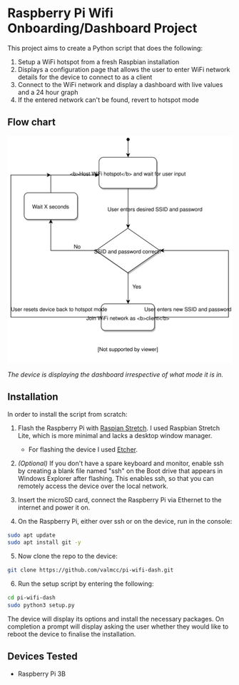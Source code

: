 # Raspberry Pi Wifi Onboarding/Dashboard Project

This project aims to create a Python script that does the following:

1. Setup a WiFi hotspot from a fresh Raspbian installation
2. Displays a configuration page that allows the user to enter WiFi network details for the device to connect to as a client
3. Connect to the WiFi network and display a dashboard with live values and a 24 hour graph
4. If the entered network can't be found, revert to hotspot mode

## Flow chart

![Flow Chart](./img/flowchart.svg)

*The device is displaying the dashboard irrespective of what mode it is in.*

## Installation

In order to install the script from scratch:

1. Flash the Raspberry Pi with [Raspian Stretch](https://www.raspberrypi.org/downloads/raspbian/). I used Raspbian Stretch Lite, which is more minimal and lacks a desktop window manager.
	* For flashing the device I used [Etcher](https://www.balena.io/etcher/).

2. *(Optional)* If you don't have a spare keyboard and monitor, enable ssh by creating a blank file named "ssh" on the Boot drive that appears in Windows Explorer after flashing. This enables ssh, so that you can remotely access the device over the local network.

3. Insert the microSD card, connect the Raspberry Pi via Ethernet to the internet and power it on.

4. On the Raspberry Pi, either over ssh or on the device, run in the console: 
``` bash
sudo apt update
sudo apt install git -y
```

5. Now clone the repo to the device:
``` bash
git clone https://github.com/valmcc/pi-wifi-dash.git
```

6. Run the setup script by entering the following:
``` bash
cd pi-wifi-dash
sudo python3 setup.py
```

The device will display its options and install the necessary packages. On completion a prompt will display asking the user whether they would like to reboot the device to finalise the installation.


## Devices Tested

* Raspberry Pi 3B